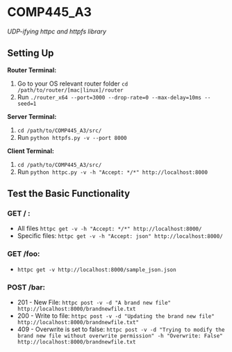 # COMP445_A3
*UDP-ifying httpc and httpfs library*

## Setting Up
**Router Terminal:**
1. Go to your OS relevant router folder `cd /path/to/router/[mac|linux]/router`
2. Run `./router_x64 --port=3000 --drop-rate=0 --max-delay=10ms --seed=1`

**Server Terminal:**
1. `cd /path/to/COMP445_A3/src/`
2. Run `python httpfs.py -v --port 8000`

**Client Terminal:**
1. `cd /path/to/COMP445_A3/src/`
2. Run `python httpc.py -v -h "Accept: */*" http://localhost:8000`

## Test the Basic Functionality
### GET / : 
- All files `httpc get -v -h "Accept: */*" http://localhost:8000/`
- Specific files: `httpc get -v -h "Accept: json" http://localhost:8000/`
  
### GET /foo:
- `httpc get -v http://localhost:8000/sample_json.json`

### POST /bar:
- 201 - New File: `httpc post -v -d "A brand new file" http://localhost:8000/brandnewfile.txt`
- 200 - Write to file: `httpc post -v -d "Updating the brand new file" http://localhost:8000/brandnewfile.txt"`
- 409 - Overwrite is set to false: `httpc post -v -d "Trying to modify the brand new file without overwrite permission" -h "Overwrite: False" 
http://localhost:8000/brandnewfile.txt`
